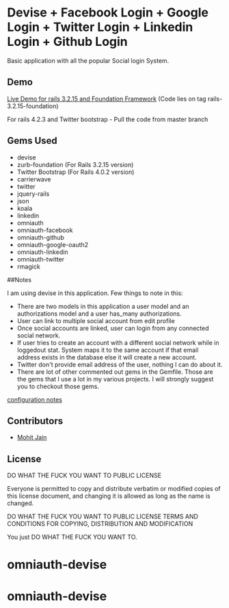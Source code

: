 # Devise + Facebook Login + Google Login + Twitter Login + Linkedin Login + Github Login
Basic application with all the popular Social login System.

## Demo

[Live Demo for rails 3.2.15 and Foundation Framework](http://social-login-in-rails.herokuapp.com/) (Code lies on tag rails-3.2.15-foundation)

For rails 4.2.3 and Twitter bootstrap - Pull the code from master branch

## Gems Used

* devise
* zurb-foundation (For Rails 3.2.15 version)
* Twitter Bootstrap (For Rails 4.0.2 version)
* carrierwave
* twitter
* jquery-rails
* json
* koala
* linkedin
* omniauth
* omniauth-facebook
* omniauth-github
* omniauth-google-oauth2
* omniauth-linkedin
* omniauth-twitter
* rmagick

##Notes

I am using devise in this application. Few things to note in this:

* There are two models in this application a user model and an authorizations model and a user has_many authorizations.
* User can link to multiple social account from edit profile
* Once social accounts are linked, user can login from any connected social network.
* If user tries to create an account with a different social network while in loggedout stat. System maps it to the same account if that email address exists in the database else it will create a new account.
* Twitter don't provide email address of the user, nothing I can do about it.
* There are lot of other commented out gems in the Gemfile. Those are the gems that I use a lot in my various projects. I will strongly suggest you to checkout those gems.

[configuration notes](http://www.codebeerstartups.com/2013/10/social-login-integration-with-all-the-popular-social-networks-in-ruby-on-rails/)

## Contributors

* [Mohit Jain](http://www.codebeerstartups.com/about)


## License

DO WHAT THE FUCK YOU WANT TO PUBLIC LICENSE

Everyone is permitted to copy and distribute verbatim or modified
copies of this license document, and changing it is allowed as long
as the name is changed.

DO WHAT THE FUCK YOU WANT TO PUBLIC LICENSE TERMS AND CONDITIONS FOR COPYING, DISTRIBUTION AND MODIFICATION

You just DO WHAT THE FUCK YOU WANT TO.
# omniauth-devise
# omniauth-devise
